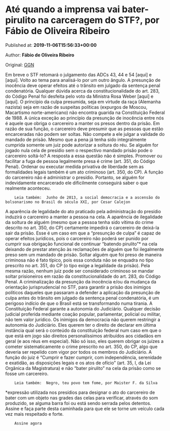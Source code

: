 
# Até quando a imprensa vai bater-pirulito na carceragem do STF?, por Fábio de Oliveira Ribeiro

Published at: **2019-11-06T15:56:33+00:00**

Author: **Fábio de Oliveira Ribeiro**

Original: [GGN](https://jornalggn.com.br/artigos/ate-quando-a-imprensa-vai-bater-pirulito-na-carceragem-do-stf/)

Em breve o STF retomará o julgamento das ADCs 43, 44 e 54 [aqui] e [aqui]. Volto ao tema para analisá-lo por um outro ângulo.
A presunção de inocência deve operar efeitos até o trânsito em julgado da sentença penal condenatória. Qualquer dúvida acerca da constitucionalidade do art. 283, do Código Penal foi desfeita pelo voto da Ministra Rosa Weber [aqui] e [aqui].
O princípio da culpa presumida, seja em virtude da raça (Alemanha nazista) seja em razão de suspeitas políticas (expurgos de Moscou, Macartismo norte-americano) não encontra guarida na Constituição Federal de 1988. A única exceção ao princípio da presunção de inocência entre nós é aquele que obriga o carcereiro a manter os presos dentro da prisão.
Em razão de sua função, o carcereiro deve presumir que as pessoas que estão encarceradas não podem ser soltas. Não compete a ele julgar a validade do mandado de prisão. Mesmo que a pena já tenha sido integralmente cumprida somente um juiz pode autorizar a soltura do réu. Se alguém for jogado nula cela de presídio sem o respectivo mandado prisão pode o carcereiro soltá-lo? A resposta a essa questão não é simples.
Promover ou facilitar a fuga de pessoa legalmente presa é crime (art. 351, do Código Penal). Ordenar ou executar medida privativa de liberdade sem as formalidades legais também é um ato criminoso (art. 350, do CP). A função do carcereiro não é administrar o presídio. Portanto, se alguém for indevidamente encarcerado ele dificilmente conseguirá saber o que realmente aconteceu.

        Leia também:  Junho de 2013, a social democracia e a ascensão do bolsonarismo no Brasil do século XXI, por Cesar Calejon
      
A aparência de legalidade do ato praticado pela administração do presídio induzirá o carcereiro a manter a pessoa na cela. A aparência de ilegalidade da soltura de alguém (mesmo que a pessoa tenha sido vítima do crime descrito no art. 350, do CP) certamente impedirá o carcereiro de deixá-la sair da prisão. Esse é um caso em que a “presunção de culpa” é capaz de operar efeitos jurídicos, pois o carcereiro não poderá ser punido por cumprir sua obrigação funcional de continuar “batendo pirulito”* na cela deixando de prestar atenção às reclamações de alguém que foi ilegalmente preso sem um mandado de prisão.
Soltar alguém que foi preso de maneira criminosa não é fato típico, pois essa conduta não se enquadra no tipo prescrito no art. 351, do CP (o tipo exige a legalidade da prisão). Pela mesma razão, nenhum juiz pode ser considerado criminoso se mandar soltar prisioneiros em razão da constitucionalidade do art. 283, do Código Penal.
A criminalização da presunção da inocência e/ou da mudança da orientação jurisprudencial no STF, para garantir a prisão dos inimigos políticos daqueles que passaram a defender a aplicação da presunção de culpa antes do trânsito em julgado da sentença penal condenatória, é um perigoso indício de que o Brasil está se transformando numa tirania. A Constituição Federal garante a autonomia do Judiciário. Qualquer decisão judicial proferida mediante coação popular, parlamentar, policial ou militar, não tem valor jurídico.
Os inimigos da democracia não querem restringir a autonomia do Judiciário. Eles querem ter o direito de declarar em última instância qual será o conteúdo da constituição federal num caso em que o que está em jogo são direitos personalíssimos atribuídos aos cidadãos em geral (e aos réus em especial). Não só isso, eles querem obrigar os juízes a cometer sistematicamente o crime prescrito no art. 350, do CP, algo que deveria ser repelido com vigor por todos os membros do Judiciário. A função do juiz é “Cumprir e fazer cumprir, com independência, serenidade e exatidão, as disposições legais e os atos de ofício” (art. 35, I, da Lei Orgânica da Magistratura) e não “bater pirulito” na cela da prisão como se fosse um carcereiro.

        Leia também:  Negro, teu povo tem fome, por Maister F. da Silva
      
*expressão utilizada nos presídios para designar o ato do carcereiro de bater com um objeto nas grades das celas para verificar, através do som produzido, se alguma barra foi ou está sendo serrada pelos detentos.
Assine e faça parte desta caminhada para que ele se torne um veículo cada vez mais respeitado e forte.

        Assine agora
      
